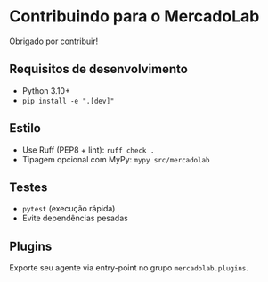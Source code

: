 # Contribuindo para o MercadoLab

Obrigado por contribuir!

## Requisitos de desenvolvimento

- Python 3.10+
- `pip install -e ".[dev]"`

## Estilo

- Use Ruff (PEP8 + lint): `ruff check .`
- Tipagem opcional com MyPy: `mypy src/mercadolab`

## Testes

- `pytest` (execução rápida)
- Evite dependências pesadas

## Plugins

Exporte seu agente via entry-point no grupo `mercadolab.plugins`.
